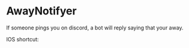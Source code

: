 # AwayNotifyer

If someone pings you on discord, a bot will reply saying that your away.

IOS shortcut: 
